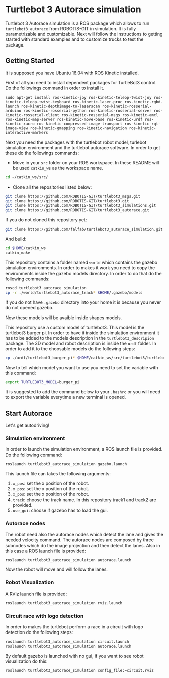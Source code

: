 # Turtlebot 3 Autorace simulation #

Turtlebot 3 Autorace simulation is a ROS package which allows to run ```turtlebot3_autorace``` from ROBOTIS-GIT in simulation. It is fully parametrizable and customizable. Next will follow the instructions to getting started with standard examples and to customize trucks to test the package.

## Getting Started ##

It is supposed you have Ubuntu 16.04 with ROS Kinetic installed.

First of all you need to install dependent packages for TurtleBot3 control.
Do the followings command in order to install it.

```shell
sudo apt-get install ros-kinetic-joy ros-kinetic-teleop-twist-joy ros-kinetic-teleop-twist-keyboard ros-kinetic-laser-proc ros-kinetic-rgbd-launch ros-kinetic-depthimage-to-laserscan ros-kinetic-rosserial-arduino ros-kinetic-rosserial-python ros-kinetic-rosserial-server ros-kinetic-rosserial-client ros-kinetic-rosserial-msgs ros-kinetic-amcl ros-kinetic-map-server ros-kinetic-move-base ros-kinetic-urdf ros-kinetic-xacro ros-kinetic-compressed-image-transport ros-kinetic-rqt-image-view ros-kinetic-gmapping ros-kinetic-navigation ros-kinetic-interactive-markers
```

Next you need the packages with the turtlebot robot model, turlebot simulation environment and the turtlebot autorace software. In order to get these do the followings commands:

- Move in your ```src``` folder on your ROS workspace. In these README will be used ```catkin_ws``` as the workspace name.

```bash
cd ~/catkin_ws/src/
```

- Clone all the repositories listed below:

```bash
git clone https://github.com/ROBOTIS-GIT/turtlebot3_msgs.git
git clone https://github.com/ROBOTIS-GIT/turtlebot3.git
git clone https://github.com/ROBOTIS-GIT/turtlebot3_simulations.git
git clone https://github.com/ROBOTIS-GIT/turtlebot3_autorace.git
```

If you do not cloned this repository yet:
```bash
git clone https://github.com/falfab/turtlebot3_autorace_simulation.git
```

And build:
```bash
cd $HOME/catkin_ws
catkin_make
```

This repository contains a folder named ```world``` which contains the gazebo simulation environments. In order to makes it work you need to copy the environments inside the gazebo models directory. In order to do that do the following commands:

```bash
roscd turtlebot3_autorace_simulation
cp -r ./world/turtlebot3_autorace_track* $HOME/.gazebo/models
```

If you do not have ```.gazebo``` directory into your home it is because you never do not opened gazebo.

Now these models will be avaible inside shapes models.

This repository use a custom model of turtlebot3. This model is the turtlebot3 burger pi. In order to have it inside the simulation environment it has to be added to the models description in the ```turtlebot3_descripion``` package.
The 3D model and robot description is inside the ```urdf``` folder. In order to add it to the choosable models do the following steps:

```bash
cp ./urdf/turtlebot3_burger_pi* $HOME/catkin_ws/src/turtlebot3/turtlebot3_description/urdf/.
```

Now to tell which model you want to use you need to set the variable with this command:

```bash
export TURTLEBOT3_MODEL=burger_pi
```

It is suggested to add the command below to your `.bashrc` or you will need to export the variable everytime a new terminal is opened.

## Start Autorace ##

Let's get autodriving!

### Simulation environment ###

In order to launch the simulation environment, a ROS launch file is provided. Do the following command:

```bash
roslaunch turtlebot3_autorace_simulation gazebo.launch
```

This launch file can takes the following arguments:

1. ```x_pos```: set the x position of the robot.
2. ```x_pos```: set the x position of the robot.
3. ```x_pos```: set the x position of the robot.
4. ```track```: choose the track name. In this repository track1 and track2 are provided.
5. ```use_gui```: choose if gazebo has to load the gui.

### Autorace nodes ###

The robot need also the autorace nodes which detect the lane and gives the needed velocity command.
The autorace nodes are composed by three subnodes which do the image projection and then detect the lanes.
Also in this case a ROS launch file is provided:

```bash
roslaunch turtlebot3_autorace_simulation autorace.launch
```

Now the robot will move and will follow the lanes.

### Robot Visualization ###

A RViz launch file is provided:

```bash
roslaunch turtlebot3_autorace_simulation rviz.launch
```

### Circuit race with logo detection ###

In order to makes the turtlebot perform a race in a circuit with logo detection do the following steps:

```bash
roslaunch turtlebot3_autorace_simulation circuit.launch
roslaunch turtlebot3_autorace_simulation autorace.launch
```

By default gazebo is launched with no gui, if you want to see robot visualization do this:

```bash
roslaunch turtlebot3_autorace_simulation config_file:=circuit.rviz
```

<!-- ## Calibration ##

Do the robot do not follow the lanes? You need to calibrate it.
The roslaunch files will search inside the ```config``` folder in this repository. Then you need to override the files inside that folder.
In order to enter configuration mode you can pass as parameter to the autorace launch the ```calibration_mode``` argument. In order to do this do the following step:

```bash
roslaunch turtlebot3_autorace_simulation gazebo.launch
roslaunch turtlebot3_autorace_simulation autorace.launch calibration_mode:=calibration
```

Then open ```rqt_image_view``` to see what the camera sees. If the calibration mode is on you shoud see wrong detect in the topic -->
